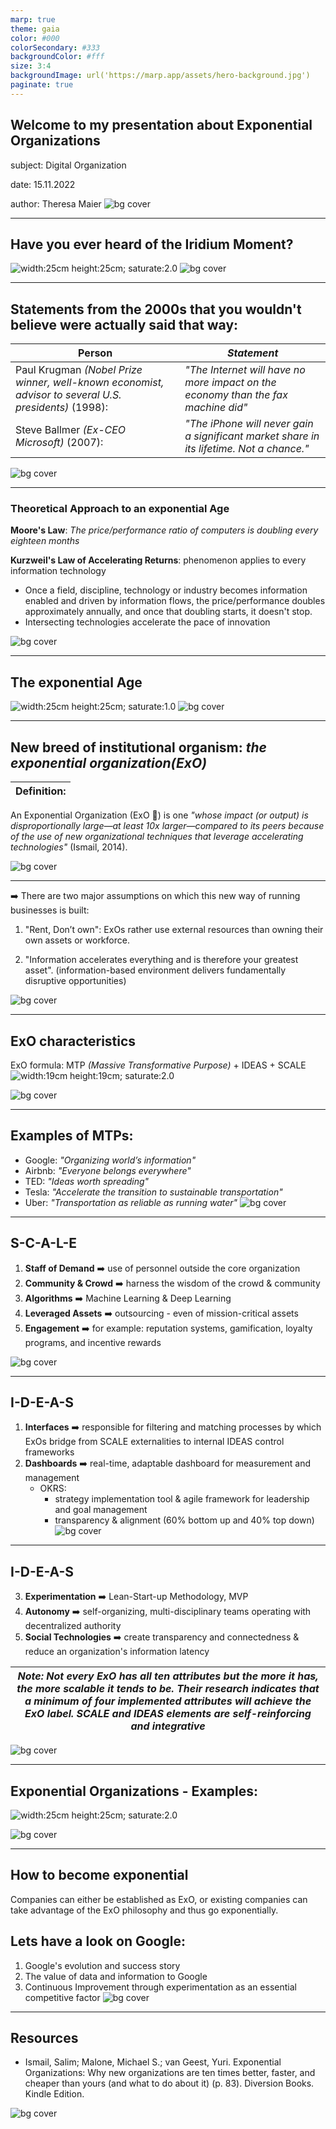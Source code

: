 ```yaml
---
marp: true
theme: gaia
color: #000
colorSecondary: #333
backgroundColor: #fff
size: 3:4 
backgroundImage: url('https://marp.app/assets/hero-background.jpg')
paginate: true
---
```



## Welcome to my presentation about Exponential Organizations

subject: Digital Organization 

date: 15.11.2022

author: Theresa Maier 
![bg cover](Background_16.9.jpg)

---

## Have you ever heard of the Iridium Moment? 
![width:25cm height:25cm; saturate:2.0](Iridium_Google_ExO-16.9.jpg)
![bg cover](Background_16.9.jpg)


---
## Statements from the 2000s that you wouldn't believe were actually said that way:

|Person| *Statement*|
 --------------------------------------------------------------|-----------------| 
 | Paul Krugman *(Nobel Prize winner, well-known economist, advisor to several U.S. presidents)* (1998): | *"The Internet will have no more impact on the economy than the fax machine did"* | 
 |Steve Ballmer *(Ex-CEO Microsoft)* (2007):| *"The iPhone will never gain a significant market share in its lifetime. Not a chance."*|


![bg cover](Background_16.9.jpg)

 ---
### Theoretical Approach to an exponential Age

**Moore's Law**: *The price/performance ratio of computers is doubling every eighteen months*

**Kurzweil's Law of Accelerating Returns**: phenomenon applies to every information technology
* Once a field, discipline, technology or industry becomes information enabled and driven by information flows, the price/performance doubles approximately annually, and once that doubling starts, it doesn't stop.
* Intersecting technologies accelerate the pace of innovation 

![bg cover](Background_16.9.jpg)

---

## The exponential Age 
![width:25cm height:25cm; saturate:1.0](New_Age.jpg)
![bg cover](Background_16.9.jpg)

---

## New breed of institutional organism: *the exponential organization(ExO)*

| Definition:|
|--|
An Exponential Organization (ExO :rocket:) is one *"whose impact (or output) is disproportionally large—at least 10x larger—compared to its peers because of the use of new organizational techniques that leverage accelerating technologies"* (Ismail, 2014). 

![bg cover](Background_16.9.jpg)

--- 
➡️ There are two major assumptions on which this new way of running businesses is built:

1. "Rent, Don’t own": ExOs rather use external resources than owning their own assets or workforce.

2. "Information accelerates everything and is therefore your greatest asset". (information-based environment delivers fundamentally disruptive opportunities)

![bg cover](Background_16.9.jpg)

---

## ExO characteristics 
ExO formula: 
MTP *(Massive Transformative Purpose)* + IDEAS + SCALE
![width:19cm height:19cm; saturate:2.0](brain_hemispheres_ExO_attributes_metaphor.png)

![bg cover](Background_16.9.jpg) 

---

## Examples of MTPs: 
- Google: *"Organizing world’s information"*
- Airbnb: *"Everyone belongs everywhere"*
- TED: *"Ideas worth spreading"*
- Tesla: *"Accelerate the transition to sustainable transportation"*
- Uber: *"Transportation as reliable as running water"*
![bg cover](Background_16.9.jpg) 

--- 
## S-C-A-L-E 

1. **Staff of Demand** ➡️ use of personnel outside the core organization 
2. **Community & Crowd** ➡️ harness the wisdom of the crowd & community 
3. **Algorithms** ➡️ Machine Learning & Deep Learning 
4. **Leveraged Assets** ➡️ outsourcing - even of mission-critical assets
5. **Engagement** ➡️ for example: reputation systems, gamification, loyalty programs, and incentive rewards

![bg cover](Background_16.9.jpg) 

---

## I-D-E-A-S 

1. **Interfaces** ➡️ responsible for filtering and matching processes by which ExOs bridge from SCALE externalities to internal IDEAS control frameworks
2. **Dashboards** ➡️ real-time, adaptable dashboard for measurement and management 
    *  OKRS: 
        * strategy implementation tool & agile framework for leadership and goal management 
        * transparency & alignment (60% bottom up and 40% top down)
![bg cover](Background_16.9.jpg)

---
## I-D-E-A-S 

3. **Experimentation** ➡️ Lean-Start-up Methodology, MVP 
4. **Autonomy** ➡️ self-organizing, multi-disciplinary teams operating with decentralized authority
5. **Social Technologies** ➡️ create transparency and connectedness & reduce an organization's information latency

| *Note:  Not every ExO has all ten attributes but the more it has, the more scalable it tends to be. Their research indicates that a minimum of four implemented attributes will achieve the ExO label. SCALE and IDEAS elements are self-reinforcing and integrative*|
|--|

![bg cover](Background_16.9.jpg) 

---
## Exponential Organizations - Examples:

![width:25cm height:25cm; saturate:2.0](ExO-Award1.jpg)

![bg cover](Background_16.9.jpg)

---


## How to become exponential 
Companies can either be established as ExO, or existing companies can take advantage of the ExO philosophy and thus go exponentially.




## Lets have a look on Google: 
1. Google's evolution and success story
2. The value of data and information to Google
3. Continuous Improvement through experimentation as an essential competitive factor
![bg cover](Background_16.9.jpg)

---

## Resources
* Ismail, Salim; Malone, Michael S.; van Geest, Yuri. Exponential Organizations: Why new organizations are ten times better, faster, and cheaper than yours (and what to do about it) (p. 83). Diversion Books. Kindle Edition. 

![bg cover](Background_16.9.jpg)